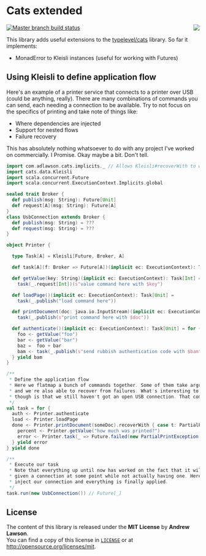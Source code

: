 # Cats extended

<img src="https://twistedsifter.files.wordpress.com/2014/05/longcat-hug-gif-remix-reddit-funny-6.gif?w=220&h=280" align="right"/>

[![Master branch build status][ico-build]][travis]

This library adds useful extensions to the [typelevel/cats][cats] library.
So far it implements:
 - MonadError to Kleisli instances (useful for working with Futures)

## Using Kleisli to define application flow
Here's an example of a printer service that connects to a printer over USB (could be anything, really).
There are many combinations of commands you can send, each needing a connection to be available.
Try to not focus on the specifics of printing and take note of things like:
 - Where dependencies are injected
 - Support for nested flows
 - Failure recovery

This has absolutely nothing whatsoever to do with any project I've worked on commercially. I Promise. Okay maybe a bit. Don't tell.

```scala
import com.adlawson.cats.implicits._ // Allows Kleisli#recoverWith to work
import cats.data.Kleisli
import scala.concurrent.Future
import scala.concurrent.ExecutionContext.Implicits.global

sealed trait Broker {
  def publish(msg: String): Future[Unit]
  def request[A](msg: String): Future[A]
}
class UsbConnection extends Broker {
  def publish(msg: String) = ???
  def request(msg: String) = ???
}

object Printer {

  type Task[A] = Kleisli[Future, Broker, A]

  def task[A](f: Broker => Future[A])(implicit ec: ExecutionContext): Task[A] = Kleisli(f)

  def getValue(key: String)(implicit ec: ExecutionContext): Task[Int] =
    task(_.request[Int])(s"value command here with $key")

  def loadPage()(implicit ec: ExecutionContext): Task[Unit] =
    task(_.publish("load command here"))

  def printDocument(doc: java.io.InputStream)(implicit ec: ExecutionContext): Task[Unit] =
    task(_.publish(s"print command here with $doc"))

  def authenticate()(implicit ec: ExecutionContext): Task[Unit] = for {
    foo <- getValue("foo")
    bar <- getValue("bar")
    baz =  foo + bar
    bam <- task(_.publish(s"send rubbish authentication code with $bam"))
  } yield bam
}

/**
 * Define the application flow
 * Here we flatmap a bunch of commands together. Some of them take arguments and
 * and we're also able to recover from failures. What's interesting to see
 * though is that we still haven't got an open USB connection. That comes later.
 */
val task = for {
  auth <- Printer.authenticate
  load <- Printer.loadPage
  done <- Printer.printDocument(someDoc).recoverWith { case t: PartialPrintException => for {
    percent <- Printer.getValue("how much was printed?")
    error <- Printer.task(_ => Future.failed(new PartialPrintException(s"Printed $percent%")))
  } yield error
} yield done

/**
 * Execute our task
 * Note that everything up until now has worked on the fact that it will be
 * given a connection at some point while not actually having one. Here we
 * inject our connection and everything is finally applied.
 */
task.run(new UsbConnection()) // Future[_]
```


## License
The content of this library is released under the **MIT License** by
**Andrew Lawson**.<br/> You can find a copy of this license in
[`LICENSE`][license] or at http://opensource.org/licenses/mit.

[cats]: https://github.com/typelevel/cats
[travis]: https://travis-ci.org/adlawson/scala-cats
[ico-build]: http://img.shields.io/travis/adlawson/scala-cats/master.svg?style=flat
[license]: LICENSE
